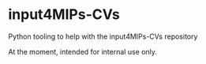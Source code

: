 # input4MIPs-CVs

Python tooling to help with the input4MIPs-CVs repository

At the moment, intended for internal use only.
